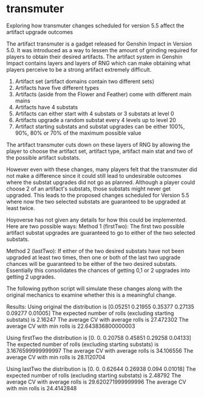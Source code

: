 # transmuter
Exploring how transmuter changes scheduled for version 5.5 affect the artifact upgrade outcomes

The artifact transmuter is a gadget released for Genshin Impact in Version 5.0. It was introduced as a way to lessen the amount of grinding required for players to obtain their desired artifacts. The artifact system in Genshin Impact contains layers and layers of RNG which can make obtaining what players perceive to be a strong artifact extremely difficult. 

1. Artifact set (artifact domains contain two different sets)
2. Artifacts have five different types
3. Artifacts (aside from the Flower and Feather) come with different main mains
4. Artifacts have 4 substats
5. Artifacts can either start with 4 substats or 3 substats at level 0
6. Artifacts upgrade a random substat every 4 levels up to level 20
7. Artifact starting substats and substat upgrades can be either 100%, 90%, 80% or 70% of the maximum possible value

The artifact transmuter cuts down on these layers of RNG by allowing the player to choose the artifact set, artifact type, artifact main stat and two of the possible artifact substats. 

However even with these changes, many players felt that the transmuter did not make a difference since it could still lead to undesirable outcomes where the substat upgrades did not go as planned. Although a player could choose 2 of an artifact's substats, those substats might never get upgraded. This leads to the proposed changes scheduled for Version 5.5 where now the two selected substats are guaranteed to be upgraded at least twice. 

Hoyoverse has not given any details for how this could be implemented. Here are two possible ways:
Method 1 (firstTwo):
The first two possible artifact substat upgrades are guaranteed to go to either of the two selected substats.

Method 2 (lastTwo):
If either of the two desired substats have not been upgraded at least two times, then one or both of the last two upgrade chances will be guaranteed to be either of the two desired substats. Essentially this consolidates
the chances of getting 0,1 or 2 upgrades into getting 2 upgrades.

The following python script will simulate these changes along with the original mechanics to examine whether this is a meaningful change.

Results:
Using original the distribution is [0.05251 0.21955 0.35377 0.27135 0.09277 0.01005]
The expected number of rolls (excluding starting substats) is 2.16247
The average CV with average rolls is 27.472302
The average CV with min rolls is 22.643836800000003


Using firstTwo the distribution is [0.      0.      0.20758 0.45851 0.29258 0.04133]
The expected number of rolls (excluding starting substats) is 3.1676599999999997
The average CV with average rolls is 34.106556
The average CV with min rolls is 28.1120704


Using lastTwo the distribution is [0.      0.      0.62644 0.26938 0.094   0.01018]
The expected number of rolls (excluding starting substats) is 2.48792
The average CV with average rolls is 29.620271999999996
The average CV with min rolls is 24.4142848